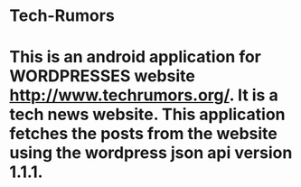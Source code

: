 # Tech-Rumors
# This is an android application for WORDPRESSES website http://www.techrumors.org/. It is a tech news website. This application fetches the posts from the website using the wordpress json api version 1.1.1.
